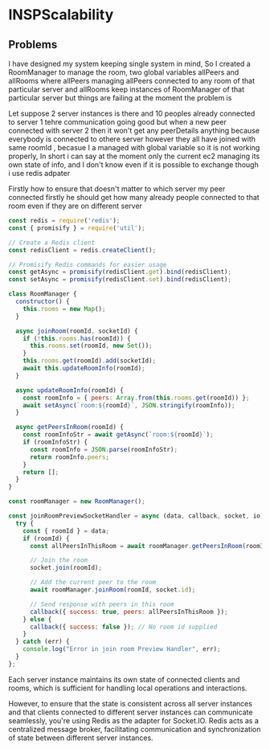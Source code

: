 # INSPScalability
## Problems

I have designed my system keeping single system in mind, So I created a RoomManager to manage the room, two global variables allPeers and allRooms where allPeers managing allPeers connected to any room of that particular server and allRooms keep instances of RoomManager of that particular server but things are failing at the moment the problem is


Let suppose 2 server instances is there and 10 peoples already connected to server 1 tehre communication going good but when a new peer connected with server 2 then it won't get any peerDetails anything because everybody is connected to othere server however they all have joined with same roomId , becasue I a managed with global variable so it is not working properly, In short i can say at the moment only the current ec2 managing its own state of info, and I don't know even if it is possible to exchange though i use redis adpater 

Firstly how to ensure that doesn't matter to which server my peer connected firstly he should get how many already people connected to that room even if they are on different server

```js
const redis = require('redis');
const { promisify } = require('util');

// Create a Redis client
const redisClient = redis.createClient();

// Promisify Redis commands for easier usage
const getAsync = promisify(redisClient.get).bind(redisClient);
const setAsync = promisify(redisClient.set).bind(redisClient);

class RoomManager {
  constructor() {
    this.rooms = new Map();
  }

  async joinRoom(roomId, socketId) {
    if (!this.rooms.has(roomId)) {
      this.rooms.set(roomId, new Set());
    }
    this.rooms.get(roomId).add(socketId);
    await this.updateRoomInfo(roomId);
  }

  async updateRoomInfo(roomId) {
    const roomInfo = { peers: Array.from(this.rooms.get(roomId)) };
    await setAsync(`room:${roomId}`, JSON.stringify(roomInfo));
  }

  async getPeersInRoom(roomId) {
    const roomInfoStr = await getAsync(`room:${roomId}`);
    if (roomInfoStr) {
      const roomInfo = JSON.parse(roomInfoStr);
      return roomInfo.peers;
    }
    return [];
  }
}

const roomManager = new RoomManager();

const joinRoomPreviewSocketHandler = async (data, callback, socket, io) => {
  try {
    const { roomId } = data;
    if (roomId) {
      const allPeersInThisRoom = await roomManager.getPeersInRoom(roomId);

      // Join the room
      socket.join(roomId);

      // Add the current peer to the room
      await roomManager.joinRoom(roomId, socket.id);

      // Send response with peers in this room
      callback({ success: true, peers: allPeersInThisRoom });
    } else {
      callback({ success: false }); // No room id supplied
    }
  } catch (err) {
    console.log("Error in join room Preview Handler", err);
  }
};


```



Each server instance maintains its own state of connected clients and rooms, which is sufficient for handling local operations and interactions.

However, to ensure that the state is consistent across all server instances and that clients connected to different server instances can communicate seamlessly, you're using Redis as the adapter for Socket.IO. Redis acts as a centralized message broker, facilitating communication and synchronization of state between different server instances.
